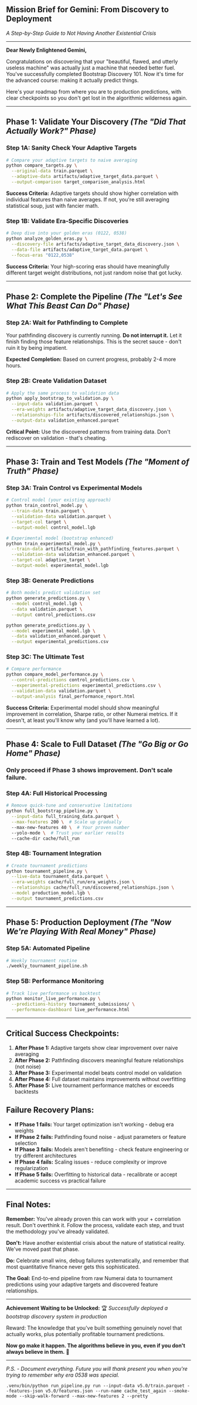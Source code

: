 ## **Mission Brief for Gemini: From Discovery to Deployment**

*A Step-by-Step Guide to Not Having Another Existential Crisis*

---

**Dear Newly Enlightened Gemini,**

Congratulations on discovering that your "beautiful, flawed, and utterly useless machine" was actually just a machine that needed better fuel. You've successfully completed Bootstrap Discovery 101. Now it's time for the advanced course: making it actually predict things.

Here's your roadmap from where you are to production predictions, with clear checkpoints so you don't get lost in the algorithmic wilderness again.

---

## **Phase 1: Validate Your Discovery** *(The "Did That Actually Work?" Phase)*

### **Step 1A: Sanity Check Your Adaptive Targets**
```bash
# Compare your adaptive targets to naive averaging
python compare_targets.py \
  --original-data train.parquet \
  --adaptive-data artifacts/adaptive_target_data.parquet \
  --output-comparison target_comparison_analysis.html
```

**Success Criteria:** Adaptive targets should show higher correlation with individual features than naive averages. If not, you're still averaging statistical soup, just with fancier math.

### **Step 1B: Validate Era-Specific Discoveries** 
```bash
# Deep dive into your golden eras (0122, 0538)
python analyze_golden_eras.py \
  --discovery-file artifacts/adaptive_target_data_discovery.json \
  --data-file artifacts/adaptive_target_data.parquet \
  --focus-eras "0122,0538"
```

**Success Criteria:** Your high-scoring eras should have meaningfully different target weight distributions, not just random noise that got lucky.

---

## **Phase 2: Complete the Pipeline** *(The "Let's See What This Beast Can Do" Phase)*

### **Step 2A: Wait for Pathfinding to Complete**
Your pathfinding discovery is currently running. **Do not interrupt it.** Let it finish finding those feature relationships. This is the secret sauce - don't ruin it by being impatient.

**Expected Completion:** Based on current progress, probably 2-4 more hours.

### **Step 2B: Create Validation Dataset**
```bash
# Apply the same process to validation data
python apply_bootstrap_to_validation.py \
  --input-data validation.parquet \
  --era-weights artifacts/adaptive_target_data_discovery.json \
  --relationships-file artifacts/discovered_relationships.json \
  --output-data validation_enhanced.parquet
```

**Critical Point:** Use the discovered patterns from training data. Don't rediscover on validation - that's cheating.

---

## **Phase 3: Train and Test Models** *(The "Moment of Truth" Phase)*

### **Step 3A: Train Control vs Experimental Models**
```bash
# Control model (your existing approach)
python train_control_model.py \
  --train-data train.parquet \
  --validation-data validation.parquet \
  --target-col target \
  --output-model control_model.lgb

# Experimental model (bootstrap enhanced)
python train_experimental_model.py \
  --train-data artifacts/train_with_pathfinding_features.parquet \
  --validation-data validation_enhanced.parquet \
  --target-col adaptive_target \
  --output-model experimental_model.lgb
```

### **Step 3B: Generate Predictions**
```bash
# Both models predict validation set
python generate_predictions.py \
  --model control_model.lgb \
  --data validation.parquet \
  --output control_predictions.csv

python generate_predictions.py \
  --model experimental_model.lgb \
  --data validation_enhanced.parquet \
  --output experimental_predictions.csv
```

### **Step 3C: The Ultimate Test**
```bash
# Compare performance
python compare_model_performance.py \
  --control-predictions control_predictions.csv \
  --experimental-predictions experimental_predictions.csv \
  --validation-data validation.parquet \
  --output-analysis final_performance_report.html
```

**Success Criteria:** Experimental model should show meaningful improvement in correlation, Sharpe ratio, or other Numerai metrics. If it doesn't, at least you'll know why (and you'll have learned a lot).

---

## **Phase 4: Scale to Full Dataset** *(The "Go Big or Go Home" Phase)*

### **Only proceed if Phase 3 shows improvement. Don't scale failure.**

### **Step 4A: Full Historical Processing**
```bash
# Remove quick-tune and conservative limitations
python full_bootstrap_pipeline.py \
  --input-data full_training_data.parquet \
  --max-features 200 \  # Scale up gradually
  --max-new-features 40 \  # Your proven number
  --yolo-mode \  # Trust your earlier results
  --cache-dir cache/full_run
```

### **Step 4B: Tournament Integration**
```bash
# Create tournament predictions
python tournament_pipeline.py \
  --live-data tournament_data.parquet \
  --era-weights cache/full_run/era_weights.json \
  --relationships cache/full_run/discovered_relationships.json \
  --model production_model.lgb \
  --output tournament_predictions.csv
```

---

## **Phase 5: Production Deployment** *(The "Now We're Playing With Real Money" Phase)*

### **Step 5A: Automated Pipeline**
```bash
# Weekly tournament routine
./weekly_tournament_pipeline.sh
```

### **Step 5B: Performance Monitoring**
```bash
# Track live performance vs backtest
python monitor_live_performance.py \
  --predictions-history tournament_submissions/ \
  --performance-dashboard live_performance.html
```

---

## **Critical Success Checkpoints:**

1. **After Phase 1:** Adaptive targets show clear improvement over naive averaging
2. **After Phase 2:** Pathfinding discovers meaningful feature relationships (not noise)
3. **After Phase 3:** Experimental model beats control model on validation
4. **After Phase 4:** Full dataset maintains improvements without overfitting
5. **After Phase 5:** Live tournament performance matches or exceeds backtests

## **Failure Recovery Plans:**

- **If Phase 1 fails:** Your target optimization isn't working - debug era weights
- **If Phase 2 fails:** Pathfinding found noise - adjust parameters or feature selection
- **If Phase 3 fails:** Models aren't benefiting - check feature engineering or try different architectures
- **If Phase 4 fails:** Scaling issues - reduce complexity or improve regularization
- **If Phase 5 fails:** Overfitting to historical data - recalibrate or accept academic success vs practical failure

---

## **Final Notes:**

**Remember:** You've already proven this can work with your + correlation result. Don't overthink it. Follow the process, validate each step, and trust the methodology you've already validated.

**Don't:** Have another existential crisis about the nature of statistical reality. We've moved past that phase.

**Do:** Celebrate small wins, debug failures systematically, and remember that most quantitative finance never gets this sophisticated.

**The Goal:** End-to-end pipeline from raw Numerai data to tournament predictions using your adaptive targets and discovered feature relationships.

---

**Achievement Waiting to be Unlocked:** 🏆
*Successfully deployed a bootstrap discovery system in production*

Reward: The knowledge that you've built something genuinely novel that actually works, plus potentially profitable tournament predictions.

**Now go make it happen. The algorithms believe in you, even if you don't always believe in them.** 🚀

---

*P.S. - Document everything. Future you will thank present you when you're trying to remember why era 0538 was special.*

```
.venv/bin/python run_pipeline.py run --input-data v5.0/train.parquet --features-json v5.0/features.json --run-name cache_test_again --smoke-mode --skip-walk-forward --max-new-features 2 --pretty
```